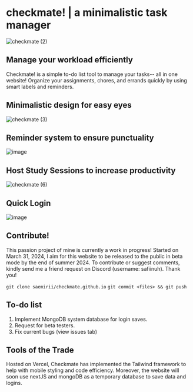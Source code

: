 # checkmate! | a minimalistic task manager
![checkmate (2)](https://github.com/saemirii/checkmate/assets/88029789/9dbe5874-2d3c-4044-99f4-a3ebee06366f)

## Manage your workload efficiently
Checkmate! is a simple to-do list tool to manage your tasks-- all in one website! Organize your assignments, chores, and errands quickly by using smart labels and reminders. 

## Minimalistic design for easy eyes
![checkmate (3)](https://github.com/saemirii/checkmate/assets/88029789/54f4f483-e61a-45e7-94b1-81c4247d59ef)

## Reminder system to ensure punctuality
![image](https://github.com/saemirii/checkmate/assets/88029789/580ff60a-52d0-4f90-b55a-defea27c1e19)

## Host Study Sessions to increase productivity
![checkmate (6)](https://github.com/saemirii/checkmate.github.io/assets/88029789/ee79f14c-74b8-46f5-91ba-53c942e56c37)


## Quick Login 
![image](https://github.com/saemirii/checkmate/assets/88029789/ad3022cb-86ce-4044-a563-9fac15488b4c)

## Contribute!
This passion project of mine is currently a work in progress! Started on March 31, 2024, I aim for this website to be released to the public in beta mode by the end of summer 2024. To contribute or suggest comments, kindly send me a friend request on Discord (username: safiinuh). Thank you!

`git clone saemirii/checkmate.github.io`
`git commit <files> && git push`

## To-do list
1. Implement MongoDB system database for login saves.
2. Request for beta testers.
3. Fix current bugs (view issues tab)

## Tools of the Trade
Hosted on Vercel, Checkmate has implemented the Tailwind framework to help with mobile styling and code efficiency. Moreover, the website will soon use nextJS and mongoDB as a temporary database to save data and logins. 

